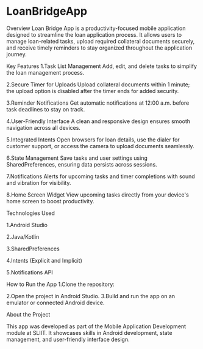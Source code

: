# LoanBridgeApp
Overview
Loan Bridge App is a productivity-focused mobile application designed to streamline the loan application process. It allows users to manage loan-related tasks, upload required collateral documents securely, and receive timely reminders to stay organized throughout the application journey.

Key Features
1.Task List Management
Add, edit, and delete tasks to simplify the loan management process.

2.Secure Timer for Uploads
Upload collateral documents within 1 minute; the upload option is disabled after the timer ends for added security.

3.Reminder Notifications
Get automatic notifications at 12:00 a.m. before task deadlines to stay on track.

4.User-Friendly Interface
A clean and responsive design ensures smooth navigation across all devices.

5.Integrated Intents
Open browsers for loan details, use the dialer for customer support, or access the camera to upload documents seamlessly.

6.State Management
Save tasks and user settings using SharedPreferences, ensuring data persists across sessions.

7.Notifications
Alerts for upcoming tasks and timer completions with sound and vibration for visibility.

8.Home Screen Widget
View upcoming tasks directly from your device's home screen to boost productivity.

Technologies Used

1.Android Studio

2.Java/Kotlin

3.SharedPreferences

4.Intents (Explicit and Implicit)

5.Notifications API

How to Run the App
1.Clone the repository:

2.Open the project in Android Studio.
3.Build and run the app on an emulator or connected Android device.


About the Project

This app was developed as part of the Mobile Application Development module at SLIIT. It showcases skills in Android development, state management, and user-friendly interface design.


